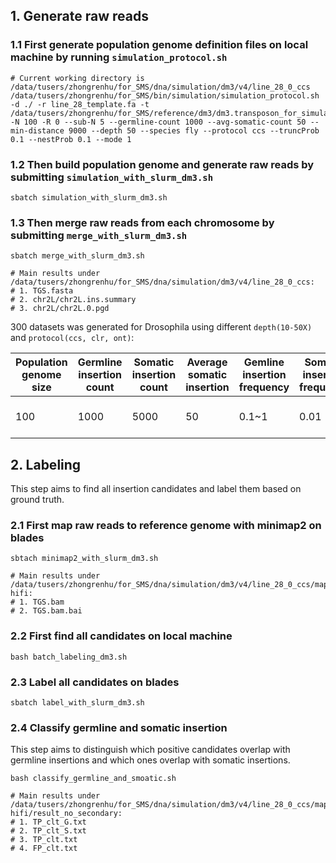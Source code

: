 ## 1. Generate raw reads

### 1.1 First generate population genome definition files on local machine by running `simulation_protocol.sh`

```shell
# Current working directory is /data/tusers/zhongrenhu/for_SMS/dna/simulation/dm3/v4/line_28_0_ccs
/data/tusers/zhongrenhu/for_SMS/bin/simulation/simulation_protocol.sh -d ./ -r line_28_template.fa -t /data/tusers/zhongrenhu/for_SMS/reference/dm3/dm3.transposon_for_simulaTE.fa -N 100 -R 0 --sub-N 5 --germline-count 1000 --avg-somatic-count 50 --min-distance 9000 --depth 50 --species fly --protocol ccs --truncProb 0.1 --nestProb 0.1 --mode 1
```

### 1.2 Then build population genome and generate raw reads by submitting `simulation_with_slurm_dm3.sh`

```shell
sbatch simulation_with_slurm_dm3.sh
```

### 1.3 Then merge raw reads from each chromosome by submitting `merge_with_slurm_dm3.sh`

```shell
sbatch merge_with_slurm_dm3.sh

# Main results under /data/tusers/zhongrenhu/for_SMS/dna/simulation/dm3/v4/line_28_0_ccs:
# 1. TGS.fasta
# 2. chr2L/chr2L.ins.summary
# 3. chr2L/chr2L.0.pgd
```

300 datasets was generated for Drosophila using different `depth(10-50X)` and `protocol(ccs, clr, ont)`:

| Population genome size | Germline insertion count | Somatic insertion count | Average somatic insertion | Gemline insertion frequency | Somatic insertion frequency | Insertion truncate probability | Nested insertion probability | Insertion divergence rate | TSD length | Depth  | Min distance | TGS read length                  | TGS error rate              |
| ---------------------- | ------------------------ | ----------------------- | ------------------------- | --------------------------- | --------------------------- | ------------------------------ | ---------------------------- | ------------------------- | ---------- | ------ | ------------ | -------------------------------- | --------------------------- |
| 100                    | 1000                     | 5000                    | 50                        | 0.1~1                       | 0.01                        | 0.1                            | 0.1                          | 0                         | 6~8        | 10~50X | 9000         | CCS~=13490; CLR~=7896; ONT~=7170 | CCS=0.01; CLR=0.1; ONT=0.07 |

## 2. Labeling

This step aims to find all insertion candidates and label them based on ground truth.

### 2.1 First map raw reads to reference genome with minimap2 on blades

```shell
sbtach minimap2_with_slurm_dm3.sh

# Main results under /data/tusers/zhongrenhu/for_SMS/dna/simulation/dm3/v4/line_28_0_ccs/map-hifi:
# 1. TGS.bam
# 2. TGS.bam.bai
```

### 2.2 First find all candidates on local machine

```shell
bash batch_labeling_dm3.sh
```

### 2.3 Label all candidates on blades

```shell
sbatch label_with_slurm_dm3.sh
```

### 2.4 Classify germline and somatic insertion

This step aims to distinguish which positive candidates overlap with germline insertions and which ones overlap with somatic insertions.

```shell
bash classify_germline_and_smoatic.sh

# Main results under /data/tusers/zhongrenhu/for_SMS/dna/simulation/dm3/v4/line_28_0_ccs/map-hifi/result_no_secondary:
# 1. TP_clt_G.txt
# 2. TP_clt_S.txt
# 3. TP_clt.txt
# 4. FP_clt.txt
```
